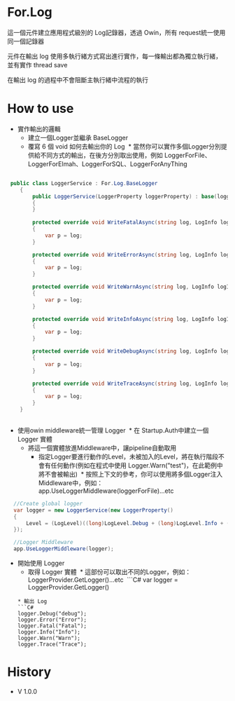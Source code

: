 # For.Log
這一個元件建立應用程式級別的 Log記錄器，透過 Owin，所有 request統一使用同一個記錄器

元件在輸出 log 使用多執行緒方式寫出進行實作，每一條輸出都為獨立執行緒，並有實作 thread save

在輸出 log 的過程中不會阻斷主執行緒中流程的執行

# How to use

* 實作輸出的邏輯
  * 建立一個Logger並繼承 BaseLogger
  * 覆寫 6 個 void 如何去輸出你的 Log
  * 當然你可以實作多個Logger分別提供給不同方式的輸出，在後方分別取出使用，例如 LoggerForFile、LoggerForElmah、LoggerForSQL、LoggerForAnyThing
```C#

 public class LoggerService : For.Log.BaseLogger
    {
        public LoggerService(LoggerProperty loggerProperty) : base(loggerProperty)
        {
        }
        
        protected override void WriteFatalAsync(string log, LogInfo logInfo)
        {
            var p = log;
        }

        protected override void WriteErrorAsync(string log, LogInfo logInfo)
        {
            var p = log;
        }

        protected override void WriteWarnAsync(string log, LogInfo logInfo)
        {
            var p = log;
        }

        protected override void WriteInfoAsync(string log, LogInfo logInfo)
        {
            var p = log;
        }

        protected override void WriteDebugAsync(string log, LogInfo logInfo)
        {
            var p = log;
        }

        protected override void WriteTraceAsync(string log, LogInfo logInfo)
        {
            var p = log;
        }
    }
    
```
* 使用owin middleware統一管理 Logger
  * 在 Startup.Auth中建立一個 Logger 實體
  * 將這一個實體放進Middleware中，讓pipeline自動取用
    * 指定Logger要進行動作的Level，未被加入的Level，將在執行階段不會有任何動作(例如在程式中使用 Logger.Warn("test")，在此範例中將不會被輸出)
  * 按照上下文的參考，你可以使用將多個Logger注入Middleware中，例如：app.UseLoggerMiddleware(loggerForFile)...etc
```C#
  //Create global logger
  var logger = new LoggerService(new LoggerProperty()
  {
      Level = (LogLevel)((long)LogLevel.Debug + (long)LogLevel.Info + (long)LogLevel.Error)
  });

  //Logger Middleware
  app.UseLoggerMiddleware(logger);
```

* 開始使用 Logger
  * 取得 Logger 實體
  * 這部份可以取出不同的Logger，例如：LoggerProvider<LoggerForFile>.GetLogger()...etc
  ```C#
  var logger = LoggerProvider<LoggerService>.GetLogger()
  ```
  * 輸出 Log
  ```C#
  logger.Debug("debug");
  logger.Error("Error");
  logger.Fatal("Fatal");
  logger.Info("Info");
  logger.Warn("Warn");
  logger.Trace("Trace");
  ```

# History
* V 1.0.0
